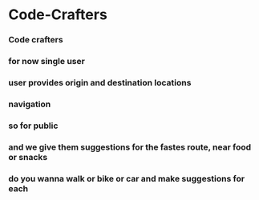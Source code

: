 # Code-Crafters
### Code crafters 

### for now single user
### user provides origin and destination locations 
### navigation
### so for public 
### and we give them suggestions for the fastes route, near food or snacks 

### do you wanna walk or bike or car and make suggestions for each 

